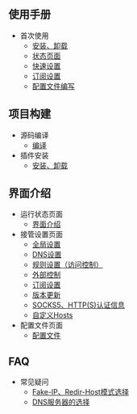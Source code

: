 ## 使用手册
* 首次使用
    * [安装、卸载](https://github.com/vernesong/OpenClash/wiki/安装)
    * [状态页面](https://github.com/vernesong/OpenClash/wiki/运行状态)
    * [快速设置](https://github.com/vernesong/OpenClash/wiki/全局设置)
    * [订阅设置](https://github.com/vernesong/OpenClash/wiki/订阅设置)
    * [配置文件编写](https://github.com/vernesong/OpenClash/wiki/配置文件)

## 项目构建

* 源码编译
    * [编译](https://github.com/vernesong/OpenClash/wiki/编译)
* 插件安装
    * [安装、卸载](https://github.com/vernesong/OpenClash/wiki/安装)


## 界面介绍

* 运行状态页面
    * [界面介绍](https://github.com/vernesong/OpenClash/wiki/运行状态)
* 接管设置页面
    * [全局设置](https://github.com/vernesong/OpenClash/wiki/全局设置)
    * [DNS设置](https://github.com/vernesong/OpenClash/wiki/DNS设置)
    * [规则设置（访问控制）](https://github.com/vernesong/OpenClash/wiki/规则设置（访问控制）)
    * [外部控制](https://github.com/vernesong/OpenClash/wiki/外部控制)
    * [订阅设置](https://github.com/vernesong/OpenClash/wiki/订阅设置)
    * [版本更新](https://github.com/vernesong/OpenClash/wiki/版本更新)
    * [SOCKS5、HTTP(S)认证信息](https://github.com/vernesong/OpenClash/wiki/SOCKS5、HTTP(S)认证信息)
    * [自定义Hosts](https://github.com/vernesong/OpenClash/wiki/自定义Hosts)
* 配置文件页面
    * [配置文件](https://github.com/vernesong/OpenClash/wiki/配置文件)


## FAQ
* 常见疑问
    * [Fake-IP、Redir-Host模式选择](https://github.com/vernesong/OpenClash/wiki/全局设置)
    * [DNS服务器的选择](https://github.com/vernesong/OpenClash/wiki/DNS设置)


